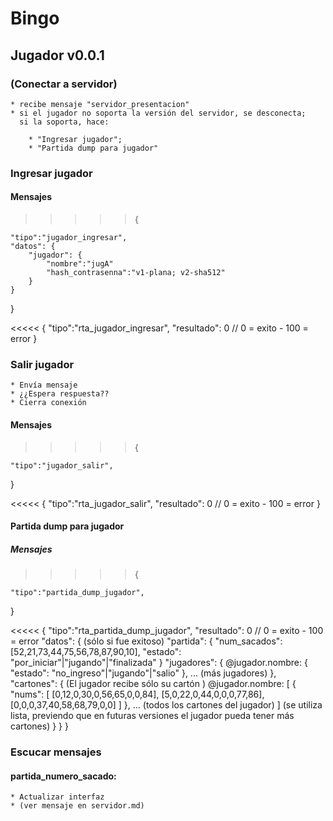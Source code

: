 # Bingo

## Jugador v0.0.1

### (Conectar a servidor)

    * recibe mensaje "servidor_presentacion"
    * si el jugador no soporta la versión del servidor, se desconecta;
      si la soporta, hace:

        * "Ingresar jugador";
        * "Partida dump para jugador"

### Ingresar jugador

#### Mensajes

> > > > > {

    "tipo":"jugador_ingresar",
    "datos": {
        "jugador": {
            "nombre":"jugA"
            "hash_contrasenna":"v1-plana; v2-sha512"
        }
    }

}

<<<<< {
"tipo":"rta_jugador_ingresar",
"resultado": 0 // 0 = exito - 100 = error
}

### Salir jugador

    * Envía mensaje
    * ¿¿Espera respuesta??
    * Cierra conexión

#### Mensajes

> > > > > {

    "tipo":"jugador_salir",

}

<<<<< {
"tipo":"rta_jugador_salir",
"resultado": 0 // 0 = exito - 100 = error
}

#### Partida dump para jugador

##### Mensajes

> > > > > {

    "tipo":"partida_dump_jugador",

}

<<<<< {
"tipo":"rta_partida_dump_jugador",
"resultado": 0 // 0 = exito - 100 = error
"datos": { (sólo si fue exitoso)
"partida": {
"num_sacados": [52,21,73,44,75,56,78,87,90,10],
"estado": "por_iniciar"|"jugando"|"finalizada"
}
"jugadores": {
@jugador.nombre: {
"estado": "no_ingreso"|"jugando"|"salio"
},
... (más jugadores)
},
"cartones": { (El jugador recibe sólo su cartón )
@jugador.nombre: [
{
"nums": [
[0,12,0,30,0,56,65,0,0,84],
[5,0,22,0,44,0,0,0,77,86],
[0,0,0,37,40,58,68,79,0,0]
]
},
... (todos los cartones del jugador)
] (se utiliza lista, previendo que en futuras versiones el jugador pueda tener más cartones)
}
}
}

### Escucar mensajes

#### partida_numero_sacado:

    * Actualizar interfaz
    * (ver mensaje en servidor.md)

